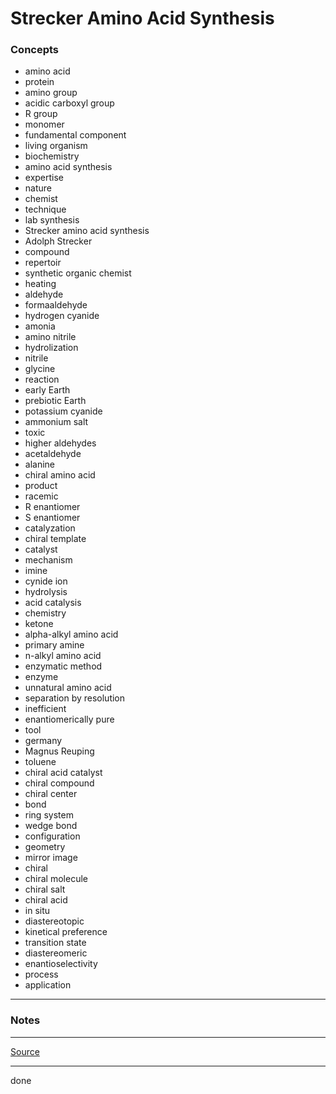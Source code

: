 # Strecker Amino Acid Synthesis

### Concepts

- amino acid
- protein
- amino group
- acidic carboxyl group
- R group
- monomer
- fundamental component
- living organism
- biochemistry
- amino acid synthesis
- expertise
- nature
- chemist
- technique
- lab synthesis
- Strecker amino acid synthesis
- Adolph Strecker
- compound
- repertoir
- synthetic organic chemist
- heating
- aldehyde
- formaaldehyde
- hydrogen cyanide
- amonia
- amino nitrile
- hydrolization
- nitrile
- glycine
- reaction
- early Earth
- prebiotic Earth
- potassium cyanide
- ammonium salt
- toxic
- higher aldehydes
- acetaldehyde
- alanine
- chiral amino acid
- product
- racemic
- R enantiomer
- S enantiomer
- catalyzation
- chiral template
- catalyst
- mechanism
- imine
- cynide ion
- hydrolysis
- acid catalysis
- chemistry
- ketone
- alpha-alkyl amino acid
- primary amine
- n-alkyl amino acid
- enzymatic method
- enzyme
- unnatural amino acid
- separation by resolution
- inefficient
- enantiomerically pure
- tool
- germany
- Magnus Reuping
- toluene
- chiral acid catalyst
- chiral compound
- chiral center
- bond
- ring system
- wedge bond
- configuration
- geometry
- mirror image
- chiral
- chiral molecule
- chiral salt
- chiral acid
- in situ
- diastereotopic
- kinetical preference
- transition state
- diastereomeric
- enantioselectivity
- process
- application

---

### Notes

---

[Source](https://youtu.be/mmttPKZC3r4)

---

done
